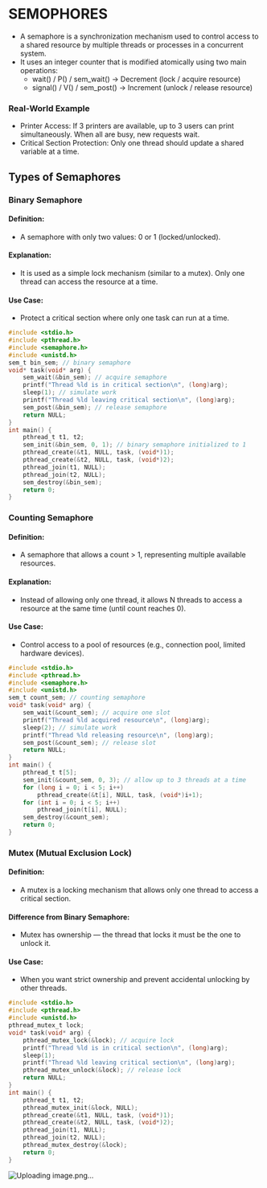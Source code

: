 # SEMOPHORES
- A semaphore is a synchronization mechanism used to control access to a shared resource by multiple threads or processes in a concurrent system.
- It uses an integer counter that is modified atomically using two main operations:
  - wait() / P() / sem_wait() → Decrement (lock / acquire resource)
  - signal() / V() / sem_post() → Increment (unlock / release resource)
### Real-World Example
- Printer Access: If 3 printers are available, up to 3 users can print simultaneously. When all are busy, new requests wait.
- Critical Section Protection: Only one thread should update a shared variable at a time.
## Types of Semaphores
### Binary Semaphore
#### Definition:
- A semaphore with only two values: 0 or 1 (locked/unlocked).
#### Explanation:
- It is used as a simple lock mechanism (similar to a mutex). Only one thread can access the resource at a time.
#### Use Case:
- Protect a critical section where only one task can run at a time.
```c
#include <stdio.h>
#include <pthread.h>
#include <semaphore.h>
#include <unistd.h>
sem_t bin_sem; // binary semaphore
void* task(void* arg) {
    sem_wait(&bin_sem); // acquire semaphore
    printf("Thread %ld is in critical section\n", (long)arg);
    sleep(1); // simulate work
    printf("Thread %ld leaving critical section\n", (long)arg);
    sem_post(&bin_sem); // release semaphore
    return NULL;
}
int main() {
    pthread_t t1, t2;
    sem_init(&bin_sem, 0, 1); // binary semaphore initialized to 1
    pthread_create(&t1, NULL, task, (void*)1);
    pthread_create(&t2, NULL, task, (void*)2);
    pthread_join(t1, NULL);
    pthread_join(t2, NULL);
    sem_destroy(&bin_sem);
    return 0;
}
```
### Counting Semaphore
#### Definition:
- A semaphore that allows a count > 1, representing multiple available resources.
#### Explanation:
- Instead of allowing only one thread, it allows N threads to access a resource at the same time (until count reaches 0).
#### Use Case:
- Control access to a pool of resources (e.g., connection pool, limited hardware devices).
```c
#include <stdio.h>
#include <pthread.h>
#include <semaphore.h>
#include <unistd.h>
sem_t count_sem; // counting semaphore
void* task(void* arg) {
    sem_wait(&count_sem); // acquire one slot
    printf("Thread %ld acquired resource\n", (long)arg);
    sleep(2); // simulate work
    printf("Thread %ld releasing resource\n", (long)arg);
    sem_post(&count_sem); // release slot
    return NULL;
}
int main() {
    pthread_t t[5];
    sem_init(&count_sem, 0, 3); // allow up to 3 threads at a time
    for (long i = 0; i < 5; i++)
        pthread_create(&t[i], NULL, task, (void*)i+1);
    for (int i = 0; i < 5; i++)
        pthread_join(t[i], NULL);
    sem_destroy(&count_sem);
    return 0;
}
```
### Mutex (Mutual Exclusion Lock)
#### Definition:
- A mutex is a locking mechanism that allows only one thread to access a critical section.
#### Difference from Binary Semaphore:
- Mutex has ownership — the thread that locks it must be the one to unlock it.
#### Use Case:
- When you want strict ownership and prevent accidental unlocking by other threads.
```c
#include <stdio.h>
#include <pthread.h>
#include <unistd.h>
pthread_mutex_t lock;
void* task(void* arg) {
    pthread_mutex_lock(&lock); // acquire lock
    printf("Thread %ld is in critical section\n", (long)arg);
    sleep(1);
    printf("Thread %ld leaving critical section\n", (long)arg);
    pthread_mutex_unlock(&lock); // release lock
    return NULL;
}
int main() {
    pthread_t t1, t2;
    pthread_mutex_init(&lock, NULL);
    pthread_create(&t1, NULL, task, (void*)1);
    pthread_create(&t2, NULL, task, (void*)2);
    pthread_join(t1, NULL);
    pthread_join(t2, NULL);
    pthread_mutex_destroy(&lock);
    return 0;
}
```
![Uploading image.png…]()
